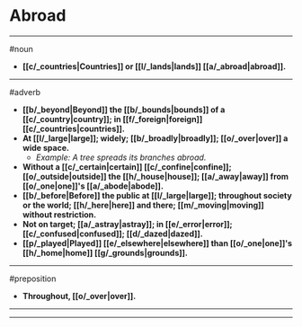 # Abroad
---
#noun
- **[[c/_countries|Countries]] or [[l/_lands|lands]] [[a/_abroad|abroad]].**
---
#adverb
- **[[b/_beyond|Beyond]] the [[b/_bounds|bounds]] of a [[c/_country|country]]; in [[f/_foreign|foreign]] [[c/_countries|countries]].**
- **At [[l/_large|large]]; widely; [[b/_broadly|broadly]]; [[o/_over|over]] a wide space.**
	- _Example: A tree spreads its branches abroad._
- **Without a [[c/_certain|certain]] [[c/_confine|confine]]; [[o/_outside|outside]] the [[h/_house|house]]; [[a/_away|away]] from [[o/_one|one]]'s [[a/_abode|abode]].**
- **[[b/_before|Before]] the public at [[l/_large|large]]; throughout society or the world; [[h/_here|here]] and there; [[m/_moving|moving]] without restriction.**
- **Not on target; [[a/_astray|astray]]; in [[e/_error|error]]; [[c/_confused|confused]]; [[d/_dazed|dazed]].**
- **[[p/_played|Played]] [[e/_elsewhere|elsewhere]] than [[o/_one|one]]'s [[h/_home|home]] [[g/_grounds|grounds]].**
---
#preposition
- **Throughout, [[o/_over|over]].**
---
---
